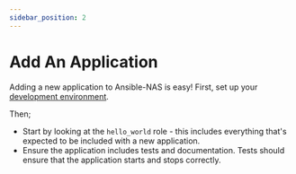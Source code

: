 ```yaml
---
sidebar_position: 2
---
```

# Add An Application

Adding a new application to Ansible-NAS is easy! First, set up your [development environment](./development-environment.md).

Then;

- Start by looking at the `hello_world` role - this includes everything that's expected to be included with a new application.
- Ensure the application includes tests and documentation. Tests should ensure that the application starts and stops correctly.


